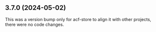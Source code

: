 ## 3.7.0 (2024-05-02)

This was a version bump only for acf-store to align it with other projects, there were no code changes.